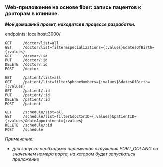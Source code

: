 ### Web-приложение на основе fiber: запись пацентов к докторам в клинике.

***Мой домашний проект, находится в процессе разработки.***

endpoints:
localhost:3000/

    GET     /doctor/list=all
    GET     /doctor/list=filter&specializations={:values}&datesOfBirth={:values}
    GET     /doctor/:id
    PUT     /doctor/:id
    DELETE  /doctor/:id
    POST    /doctor

    GET     /patient/list=all
    GET     /patient/list=filter&phoneNumbers={:values}&datesOfBirth={:values}
    GET     /patient/:id
    PUT     /patient/:id
    DELETE  /patient/:id
    POST    /patient

    GET     /schedule/list=all
    GET     /schedule/list=filter&doctorID={:values}&patientID={:values}&dateAppointment={:values}
    DELETE  /schedule/:id
    POST    /schedule


_Примечание:_
* _для запуска необходима переменная окружения PORT_GOLANG со значением номера порта, на котором будет запускаться приложение_